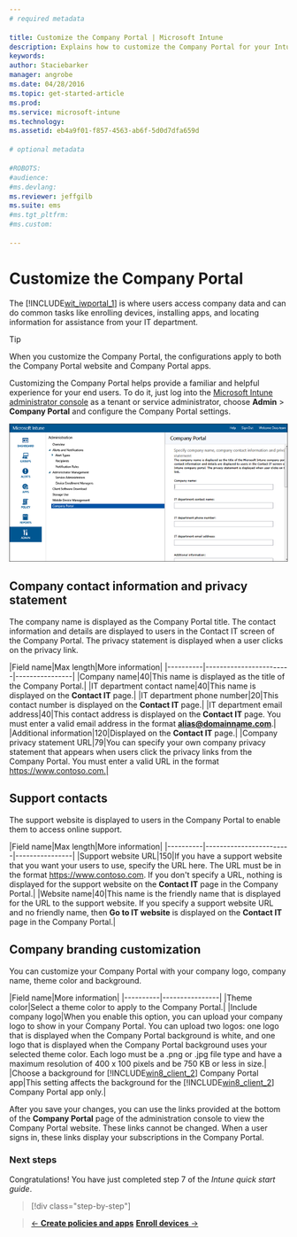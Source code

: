 ```yaml
---
# required metadata

title: Customize the Company Portal | Microsoft Intune
description: Explains how to customize the Company Portal for your Intune subscription
keywords:
author: Staciebarker
manager: angrobe
ms.date: 04/28/2016
ms.topic: get-started-article
ms.prod:
ms.service: microsoft-intune
ms.technology:
ms.assetid: eb4a9f01-f857-4563-ab6f-5d0d7dfa659d

# optional metadata

#ROBOTS:
#audience:
#ms.devlang:
ms.reviewer: jeffgilb
ms.suite: ems
#ms.tgt_pltfrm:
#ms.custom:

---
```



# Customize the Company Portal
The [!INCLUDE[wit_iwportal_1](../includes/wit_iwportal_1_md.md)] is where users access company data and can do common tasks like enrolling devices, installing apps, and locating information for assistance from your IT department.

> [!TIP]
> When you customize the Company Portal, the configurations apply to both the Company Portal website and Company Portal apps.

Customizing the Company Portal helps provide a familiar and helpful experience for your end users. To do it, just log into the [Microsoft Intune administrator console](https://manage.microsoft.com) as a tenant or service administrator, choose **Admin** &gt; **Company Portal** and configure the Company Portal settings.

![admin-console-admin-workspace-comp-portal-settings](./media/companyportal.png)

## Company contact information and privacy statement
The company name is displayed as the Company Portal title. The contact information and details are displayed to users in the Contact IT screen of the Company Portal. The privacy statement is displayed when a user clicks on the privacy link.

|Field name|Max length|More information|
    |----------|------------------------|----------------|
    |Company name|40|This name is displayed as the title of the Company Portal.|
    |IT department contact name|40|This name is displayed on the **Contact IT** page.|
    |IT department phone number|20|This contact number is displayed on the **Contact IT** page.|
    |IT department email address|40|This contact address is displayed on the **Contact IT** page. You must enter a valid email address in the format **alias@domainname.com**.|
    |Additional information|120|Displayed on the **Contact IT** page.|
    |Company privacy statement URL|79|You can specify your own company privacy statement that appears when users click the privacy links from the Company Portal. You must enter a valid URL in the format https://www.contoso.com.|

## Support contacts
The support website is displayed to users in the Company Portal to enable them to access online support.

|Field name|Max length|More information|
    |----------|------------------------|----------------|
    |Support website URL|150|If you have a support website that you want your users to use, specify the URL here. The URL must be in the format https://www.contoso.com. If you don't specify a URL, nothing is displayed for the support website on the **Contact IT** page in the Company Portal.|
    |Website name|40|This name is the friendly name that is displayed for the URL to the support website. If you specify a support website URL and no friendly name, then **Go to IT website** is displayed on the **Contact IT** page in the Company Portal.|

## Company branding customization
You can customize your Company Portal with your company logo, company name, theme color and background.

|Field name|More information|
    |----------|----------------|
    |Theme color|Select a theme color to apply to the Company Portal.|
    |Include company logo|When you enable this option, you can upload your company logo to show in your Company Portal. You can upload two logos: one logo that is displayed when the Company Portal background is white, and one logo that is displayed when the Company Portal background uses your selected theme color. Each logo must be a .png or .jpg file type and have a maximum resolution of 400 x 100 pixels and be 750 KB or less in size.|
    |Choose a background for [!INCLUDE[win8_client_2](../includes/win8_client_2_md.md)] Company Portal app|This setting affects the background for the [!INCLUDE[win8_client_2](../includes/win8_client_2_md.md)] Company Portal app only.|


After you save your changes, you can use the links provided at the bottom of the **Company Portal** page of the administration console to view the Company Portal website. These links cannot be changed. When a user signs in, these links display your subscriptions in the Company Portal.

### Next steps
Congratulations! You have just completed step 7 of the *Intune quick start guide*.
>[!div class="step-by-step"]

>[&larr; **Create policies and apps**](.\start-with-a-paid-subscription-to-microsoft-intune-step-6.md)       [**Enroll devices** &rarr;](.\start-with-a-paid-subscription-to-microsoft-intune-step-8.md)  

